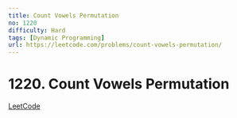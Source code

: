 ```yaml
---
title: Count Vowels Permutation
no: 1220
difficulty: Hard
tags: [Dynamic Programming]
url: https://leetcode.com/problems/count-vowels-permutation/
---
```


# 1220. Count Vowels Permutation

[LeetCode](https://leetcode.com/problems/count-vowels-permutation/)

